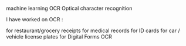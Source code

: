machine learning OCR Optical character recognition

I have worked on OCR :

for restaurant/grocery receipts
for medical records
for ID cards
for car / vehicle license plates
for Digital Forms OCR
